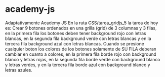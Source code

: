 # academy-js
Adaptativamente Academy JS
En la ruta CSS/tarea_gridjs_5 la tarea de hoy es:
Crear 9 botones ordenados en una grilla (grid) de 3 columnas y 3 filas, en la primera fila los botones deben tener background rojo con letras blancas, en la segunda fila background verde con letras blancas y en la tercera fila background azul con letras blancas.
Cuando se presione cualquier boton los colores de los botones solamente de SU FILA deberan cambiar en cuanto a colores, en la primera fila borde rojo con background blanco y letras rojas, en la segunda fila borde verde con background blanco y letras verdes, y en la tercera fila borde azul con background blanco y letras azules.